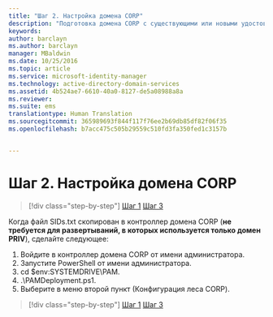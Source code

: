 ```yaml
---
title: "Шаг 2. Настройка домена CORP"
description: "Подготовка домена CORP с существующими или новыми удостоверениями, которыми будет управлять диспетчер привилегированных удостоверений, с использованием скриптов"
keywords: 
author: barclayn
ms.author: barclayn
manager: MBaldwin
ms.date: 10/25/2016
ms.topic: article
ms.service: microsoft-identity-manager
ms.technology: active-directory-domain-services
ms.assetid: 4b524ae7-6610-40a0-8127-de5a08988a8a
ms.reviewer: 
ms.suite: ems
translationtype: Human Translation
ms.sourcegitcommit: 365989693f844f117f76ee2b69db85df82f06f35
ms.openlocfilehash: b7acc475c505b29559c510fd3fa350fed1c3157b


---
```


# <a name="step-2-configuring-the-corp-domain"></a>Шаг 2. Настройка домена CORP

>[!div class="step-by-step"]
[Шаг 1](sp1-step1-configuring-priv-domain.md)
[Шаг 3](sp1-step3-installing-configuring-sql.md)

Когда файл SIDs.txt скопирован в контроллер домена CORP (**не требуется для развертываний, в которых используется только домен PRIV**), сделайте следующее:

1. Войдите в контроллер домена CORP от имени администратора.
2. Запустите PowerShell от имени администратора.
3. cd $env:SYSTEMDRIVE\PAM.
4. .\PAMDeployment.ps1.
5. Выберите в меню второй пункт (Конфигурация леса CORP).

>[!div class="step-by-step"]
[Шаг 1](sp1-step1-configuring-priv-domain.md)
[Шаг 3](sp1-step3-installing-configuring-sql.md)



<!--HONumber=Nov16_HO2-->



